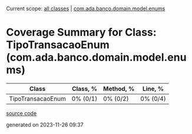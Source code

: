 Current scope: [all classes](../../index.md) | [com.ada.banco.domain.model.enums](../index.md)

Coverage Summary for Class: TipoTransacaoEnum (com.ada.banco.domain.model.enums)
================================================================================

| Class | Class, % | Method, % | Line, % |
| --- | --- | --- | --- |
| TipoTransacaoEnum | 0% (0/1) | 0% (0/2) | 0% (0/4) |

[source code](../../../src/main/java/com/ada/banco/domain/model/enums/TipoTransacaoEnum.java)

generated on 2023-11-26 09:37